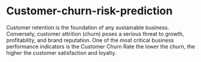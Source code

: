 # Customer-churn-risk-prediction
Customer retention is the foundation of any sustainable business. Conversely, customer attrition (churn) poses a serious threat to growth, profitability, and brand reputation.  One of the most critical business performance indicators is the Customer Churn Rate the lower the churn, the higher the customer satisfaction and loyalty.
